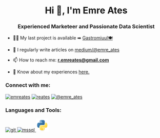 <h1 align="center">Hi 👋, I'm Emre Ates</h1>
<h3 align="center">Experienced Marketeer and Passionate Data Scientist</h3>

- 👨‍💻 My last project is available ➡ [Gastromiuul🍽](https://gastromiuul.streamlit.app/)

- 📝 I regularly write articles on [medium/@emre_ates](https://medium.com/@emre_ates)

- 📫 How to reach me: **r.emreates@gmail.com**

- 📄 Know about my experiences [here.](https://1drv.ms/b/s!Aq23FKnCpDMvoqFz9RzHYHArFzFKOA?e=3pMDwh)

<h3 align="left">Connect with me:</h3>
<p align="left">
<a href="https://linkedin.com/in/emreates" target="blank"><img align="center" src="https://raw.githubusercontent.com/rahuldkjain/github-profile-readme-generator/master/src/images/icons/Social/linked-in-alt.svg" alt="emreates" height="30" width="40" /></a>
<a href="https://kaggle.com/reates" target="blank"><img align="center" src="https://raw.githubusercontent.com/rahuldkjain/github-profile-readme-generator/master/src/images/icons/Social/kaggle.svg" alt="reates" height="30" width="40" /></a>
<a href="https://medium.com/@emre_ates" target="blank"><img align="center" src="https://raw.githubusercontent.com/rahuldkjain/github-profile-readme-generator/master/src/images/icons/Social/medium.svg" alt="@emre_ates" height="30" width="40" /></a>
</p>

<h3 align="left">Languages and Tools:</h3>
<p align="left"> <a href="https://git-scm.com/" target="_blank" rel="noreferrer"> <img src="https://www.vectorlogo.zone/logos/git-scm/git-scm-icon.svg" alt="git" width="40" height="40"/> </a> <a href="https://www.microsoft.com/en-us/sql-server" target="_blank" rel="noreferrer"> <img src="https://www.svgrepo.com/show/303229/microsoft-sql-server-logo.svg" alt="mssql" width="40" height="40"/> </a> <a href="https://www.python.org" target="_blank" rel="noreferrer"> <img src="https://raw.githubusercontent.com/devicons/devicon/master/icons/python/python-original.svg" alt="python" width="40" height="40"/> </a> </p>
